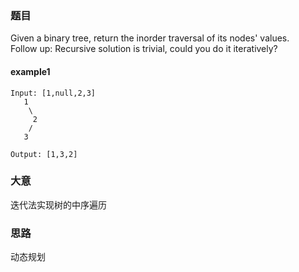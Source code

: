 ### 题目
Given a binary tree, return the inorder traversal of its nodes' values.<br>
Follow up: Recursive solution is trivial, could you do it iteratively?

#### example1
```
Input: [1,null,2,3]
   1
    \
     2
    /
   3

Output: [1,3,2]
```

### 大意
迭代法实现树的中序遍历

### 思路
动态规划


